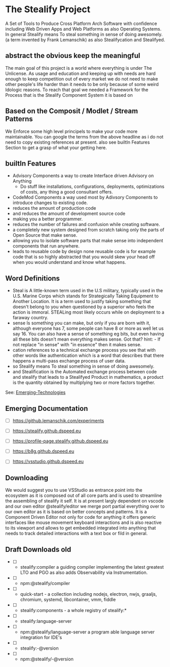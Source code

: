 # The Stealify Project
A Set of Tools to Produce Cross Platform Arch Software with confidence including Web Driven Apps and Web Platforms as also Operating Systems. In general Stealify means To steal something in sense of doing awesomely. (a term invented by Frank Lemanschik) as also Stealifycation and Stealifyed.

## abstract the obvious keep the meaningful
The main goal of this project is a world where everything is under The Unlicense. As usage and education and keeping up with needs are hard enough to keep competition out of every market we do not need to make other people's life harder than it needs to be only because of some weird Idologic reasons. To reach that goal we needed a Framework for the Process that is the Stealify Component System it is based on 

## Based on the Composit / Modlet / Stream Patterns
We Enforce some high level principels to make your code more maintainable. You can google the terms from the above headline as i do not need to copy existing references at present. also see builtIn Features Section to get a grasp of what your getting here.

## builtIn Features
- Advisory Components a way to create Interface driven Advisory on Anything
  - Do stuff like installations, configurations, deployments, optimizations of costs, any thing a good consultant offers.
- CodeMod Components a way used most by Adivsory Components to introduce changes to existing code.
- reduces the amount of production code
- and reduces the amount of development source code
- making you a better programmer.
- reduces the number of failures and confusion while creating software.
- a completely new system designed from scratch taking only the parts of Open Source that make sense.
- allowing you to isolate software parts that make sense into independent components that run anywhere.
- leads to reusable code by design none reusable code is for example code that is so highly abstracted that you would skew your head off when you would understand and know what happens.

## Word Definitions 
- Steal is A little-known term used in the U.S military, typically used in the U.S. Marine Corps which stands for Strategically Taking Equipment to Another Location. It is a term used to justify taking something that doesn't belong to you when questioned by a superior who feels the action is immoral. STEALing most likely occurs while on deployment to a faraway country.
- sense Is something you can make, but only if you are born with it, although everyone has 7, some people can have 8 or more as well let us say 16. You can also have a sense of something eg bits, but even having all these bits doesn't mean everything makes sense. Got that? hint: - If not replace "in sense" with "in essence" then it makes sense.
- cation references to a technical exchange process you see that with other words like authentication which is a word that describes that there happens a multi-pass exchange process of user data.
- so Stealify means To steal something in sense of doing awesomely.
- and Stealification is the Automated exchange process between code and stealify that leads to a Stealifyed Product in mathematics, a product is the quantity obtained by multiplying two or more factors together.

See: [Emerging-Technologies](https://stealify.github.io/Emerging-Technologies/)


## Emerging Documentation
- [ ] https://github.lemanschik.com/experiments
- [ ] https://stealify.github.dspeed.eu 
- [ ] https://profile-page.stealify.github.dspeed.eu
- [ ] https://b8g.github.dspeed.eu 
- [ ] https://vsstudio.github.dspeed.eu 



## Downloading
We would suggest you to use VSStudio as entrance point into the ecosystem as it is composed out of all core parts and is used to streamline the assembling of stealify it self. It is at present largly dependent on vscode and our own editor @stealify/editor we merge port partial everything over to our own editor as it is based on better concepts and patterns. It is a Component Driven Editor not only for code for anything it offers generic interfaces like mouse movement keyboard interactions and is also reactive to its viewport and allows to get embedded integrated into anything that needs to track detailed interactions with a text box or fild in general.

## Draft Downloads old
- [ ] - stealify:compiler a guiding compiler implementing the latest greatest LTO and PGO as also adds Observability via Instrumentation.
- [ ] - npm:@stealify/compiler
- [ ] - quick-start - a collection including nodejs, electron, nwjs, graaljs, chromium, systemd, libcontainer, vmm, fiddle
- [ ] - stealify:components - a whole registry of stealify:* 
- [ ] - stealify:language-server
- [ ] - npm:@stealify/language-server a program able language server integration for IDE's
- [ ] - stealify:<v8>-<arch>@version
- [ ] - npm:@stealify/<v8>-<arch>@version
